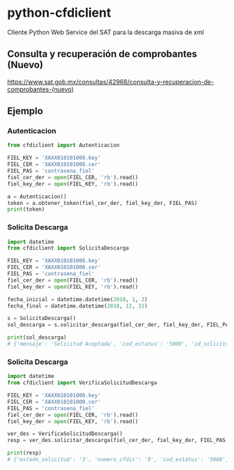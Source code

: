 # python-cfdiclient
Cliente Python Web Service del SAT para la descarga masiva de xml

## Consulta y recuperación de comprobantes (Nuevo)
https://www.sat.gob.mx/consultas/42968/consulta-y-recuperacion-de-comprobantes-(nuevo)

## Ejemplo
### Autenticacion
```python
from cfdiclient import Autenticacion

FIEL_KEY = 'XAXX010101000.key'
FIEL_CER = 'XAXX010101000.cer'
FIEL_PAS = 'contrasena_fiel'
fiel_cer_der = open(FIEL_CER, 'rb').read()
fiel_key_der = open(FIEL_KEY, 'rb').read()

a = Autenticacion()
token = a.obtener_token(fiel_cer_der, fiel_key_der, FIEL_PAS)
print(token)
```
### Solicita Descarga
```python
import datetime
from cfdiclient import SolicitaDescarga

FIEL_KEY = 'XAXX010101000.key'
FIEL_CER = 'XAXX010101000.cer'
FIEL_PAS = 'contrasena_fiel'
fiel_cer_der = open(FIEL_CER, 'rb').read()
fiel_key_der = open(FIEL_KEY, 'rb').read()

fecha_inicial = datetime.datetime(2018, 1, 2)
fecha_final = datetime.datetime(2018, 12, 31)

s = SolicitaDescarga()
sol_descarga = s.solicitar_descarga(fiel_cer_der, fiel_key_der, FIEL_PAS, 'XAXX010101000', token, fecha_inicial, fecha_final, rfc_emisor='XAXX010101000')

print(sol_descarga)
# {'mensaje': 'Solicitud Aceptada', 'cod_estatus': '5000', 'id_solicitud': 'be2a3e76-684f-416a-afdf-0f9378c346be'}
```

### Solicita Descarga
```python
import datetime
from cfdiclient import VerificaSolicitudDescarga

FIEL_KEY = 'XAXX010101000.key'
FIEL_CER = 'XAXX010101000.cer'
FIEL_PAS = 'contrasena_fiel'
fiel_cer_der = open(FIEL_CER, 'rb').read()
fiel_key_der = open(FIEL_KEY, 'rb').read()

ver_des = VerificaSolicitudDescarga()
resp = ver_des.solicitar_descarga(fiel_cer_der, fiel_key_der, FIEL_PAS,  token, 'XAXX010101000', 'a4897f62-a279-4f52-bc35-03bde4081627')

print(resp)
# {'estado_solicitud': '3', 'numero_cfdis': '8', 'cod_estatus': '5000', 'paquetes': ['a4897f62-a279-4f52-bc35-03bde4081627_01'], 'codigo_estado_solicitud': '5000', 'mensaje': 'Solicitud Aceptada'}
```